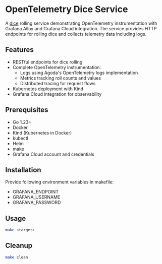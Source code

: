 # OpenTelemetry Dice Service

A [dice](https://github.com/open-telemetry/opentelemetry-go-contrib/tree/main/examples/dice) rolling service demonstrating OpenTelemetry instrumentation with Grafana Alloy and Grafana Cloud integration. 
The service provides HTTP endpoints for rolling dice and collects telemetry data including logs.

## Features

- RESTful endpoints for dice rolling
- Complete OpenTelemetry instrumentation:
  - Logs using Agoda's OpenTelemetry logs implementation
  - Metrics tracking roll counts and values
  - Distributed tracing for request flows
- Kubernetes deployment with Kind
- Grafana Cloud integration for observability

## Prerequisites

- Go 1.23+
- Docker
- Kind (Kubernetes in Docker)
- kubectl
- Helm
- make
- Grafana Cloud account and credentials

## Installation
Provide following environment variables in makefile:
- GRAFANA_ENDPOINT
- GRAFANA_USERNAME
- GRAFANA_PASSWORD

## Usage

```bash
make <target>
```

## Cleanup

```bash
make clean
```


